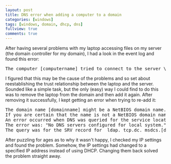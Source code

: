 ```yaml
---
layout: post
title: DNS error when adding a computer to a domain
categories: [windows]
tags: [windows, domain, dhcp, dns]
fullview: true
comments: true
---
```


After having several problems with my laptop accessing files on my server (the domain controller for my domain), I had a look in the event log and found this error:

<pre>
The computer [computername] tried to connect to the server \\[servername] using the trust relationship established by the [domainname] domain. However, the computer lost the correct security identifier (SID) when the domain was reconfigured. Reestablish the trust relationship.
</pre>

I figured that this may be the cause of the problems and so set about reestablishing the trust relationship between the laptop and the server. Sounded like a simple task, but the only (easy) way I could find to do this was to remove the laptop from the domain and then add it again. After removing it successfully, I kept getting an error when trying to re-add it:

<pre>
The domain name [domainname] might be a NetBIOS domain name. If this is the case, verify that the domain name is properly registered with WINS.
If you are certain that the name is not a NetBIOS domain name, then the following information can help you troubleshoot your DNS configuration.
An error occurred when DNS was queried for the service location (SRV) resource record used to locate a domain controller for domain [domainname].
The error was: "No DNS servers configured for local system." (error code 0×0000267C DNS_ERROR_NO_DNS_SERVERS)
The query was for the SRV record for _ldap._tcp.dc._msdcs.[domain]”
</pre>

After puzzling for ages as to why it wasn't happy, I checked my IP settings and found the problem. Somehow, the IP settings had changed to a specified IP address instead of using DHCP. Changing them back solved the problem straight away.
